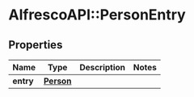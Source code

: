 # AlfrescoAPI::PersonEntry

## Properties
Name | Type | Description | Notes
------------ | ------------- | ------------- | -------------
**entry** | [**Person**](Person.md) |  | 


